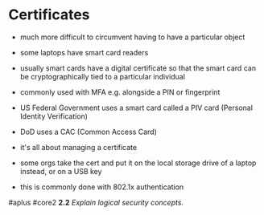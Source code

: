 # Certificates

- much more difficult to circumvent having to have a particular object
- some laptops have smart card readers
- usually smart cards have a digital certificate so that the smart card can be cryptographically tied to a particular individual
- commonly used with MFA e.g. alongside a PIN or fingerprint

- US Federal Government uses a smart card called a PIV card (Personal Identity Verification)
- DoD uses a CAC (Common Access Card)

- it's all about managing a certificate 
- some orgs take the cert and put it on the local storage drive of a laptop instead, or on a USB key
- this is commonly done with 802.1x authentication

#aplus #core2 **2.2** *Explain logical security concepts.* 
